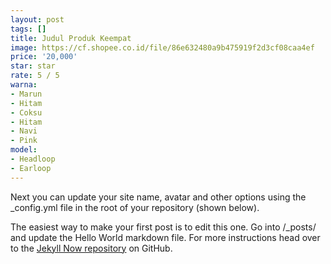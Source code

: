 ```yaml
---
layout: post
tags: []
title: Judul Produk Keempat
image: https://cf.shopee.co.id/file/86e632480a9b475919f2d3cf08caa4ef
price: '20,000'
star: star
rate: 5 / 5
warna:
- Marun
- Hitam
- Coksu
- Hitam
- Navi
- Pink
model:
- Headloop
- Earloop
---
```


Next you can update your site name, avatar and other options using the _config.yml file in the root of your repository (shown below).


The easiest way to make your first post is to edit this one. Go into /_posts/ and update the Hello World markdown file. For more instructions head over to the [Jekyll Now repository](https://github.com/barryclark/jekyll-now) on GitHub.

